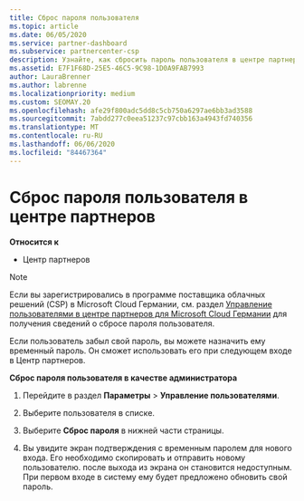```yaml
---
title: Сброс пароля пользователя
ms.topic: article
ms.date: 06/05/2020
ms.service: partner-dashboard
ms.subservice: partnercenter-csp
description: Узнайте, как сбросить пароль пользователя в центре партнеров. Пользователи получат временный пароль при следующем входе в центр партнеров.
ms.assetid: E7F1F68D-25E5-46C5-9C98-1D0A9FAB7993
author: LauraBrenner
ms.author: labrenne
ms.localizationpriority: medium
ms.custom: SEOMAY.20
ms.openlocfilehash: afe29f800adc5dd8c5cb750a6297ae6bb3ad3588
ms.sourcegitcommit: 7abdd277c0eea51237c97cbb163a4943fd740356
ms.translationtype: MT
ms.contentlocale: ru-RU
ms.lasthandoff: 06/06/2020
ms.locfileid: "84467364"
---
```

# <a name="reset-a-users-password-in-partner-center"></a>Сброс пароля пользователя в центре партнеров

**Относится к**

- Центр партнеров

> [!NOTE]  
> Если вы зарегистрировались в программе поставщика облачных решений (CSP) в Microsoft Cloud Германии, см. раздел [Управление пользователями в центре партнеров для Microsoft Cloud Германии](user-management-in-partner-center-for-microsoft-cloud-germany.md) для получения сведений о сбросе пароля пользователя.

Если пользователь забыл свой пароль, вы можете назначить ему временный пароль. Он сможет использовать его при следующем входе в Центр партнеров.

**Сброс пароля пользователя в качестве администратора**

1. Перейдите в раздел **Параметры** &gt; **Управление пользователями**.

2. Выберите пользователя в списке.

3. Выберите **Сброс пароля** в нижней части страницы.

4. Вы увидите экран подтверждения с временным паролем для нового входа. Его необходимо скопировать и отправить новому пользователю. после выхода из экрана он становится недоступным. При первом входе в систему ему будет предложено обновить свой пароль.

